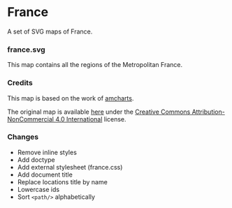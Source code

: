 # France

A set of SVG maps of France.

### france.svg

This map contains all the regions of the Metropolitan France.

### Credits

This map is based on the work of [amcharts](https://www.amcharts.com).

The original map is available [here](https://www.amcharts.com/svg-maps/?map=france2016) under the [Creative Commons Attribution-NonCommercial 4.0 International](https://creativecommons.org/licenses/by-nc/4.0/) license.

### Changes

* Remove inline styles
* Add doctype
* Add external stylesheet (france.css)
* Add document title
* Replace locations title by name
* Lowercase ids
* Sort `<path/>` alphabetically
